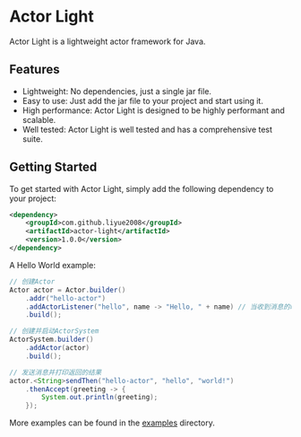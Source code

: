 # Actor Light

Actor Light is a lightweight actor framework for Java.

## Features

- Lightweight: No dependencies, just a single jar file.
- Easy to use: Just add the jar file to your project and start using it.
- High performance: Actor Light is designed to be highly performant and scalable.
- Well tested: Actor Light is well tested and has a comprehensive test suite.

## Getting Started

To get started with Actor Light, simply add the following dependency to your project:

```xml
<dependency>
    <groupId>com.github.liyue2008</groupId>
    <artifactId>actor-light</artifactId>
    <version>1.0.0</version>
</dependency>
```

A Hello World example:

```java
// 创建Actor
Actor actor = Actor.builder()
    .addr("hello-actor")
    .addActorListener("hello", name -> "Hello, " + name) // 当收到消息的时候返回Hello, name
    .build();

// 创建并启动ActorSystem
ActorSystem.builder()
    .addActor(actor)
    .build();

// 发送消息并打印返回的结果
actor.<String>sendThen("hello-actor", "hello", "world!")
    .thenAccept(greeting -> {
        System.out.println(greeting);
    });
```

More examples can be found in the [examples](src/main/java/com/github/liyue2008/actor/example) directory.

